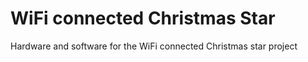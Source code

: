 # WiFi connected Christmas Star
Hardware and software for the WiFi connected Christmas star project
